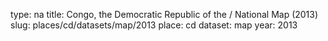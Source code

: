 type: na
title: Congo, the Democratic Republic of the / National Map (2013)
slug: places/cd/datasets/map/2013
place: cd
dataset: map
year: 2013
